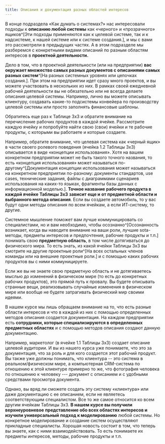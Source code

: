 ```yaml
---
title: Описания и документация разных областей интересов
---
```


В конце подраздела «Как думать о системах?» нас интересовали подходы к
**описанию любой системы** как «черного» и «прозрачного»
ящиков^[Эти подходы применяются как к целевой системе,
так и к надсистеме, к нашей системе или к системе
создания.], и мы с вами это рассмотрели в предыдущих
частях. А в этом подразделе мы разберемся с конкретными видами описаний
по разным областям интересов в **проектной деятельности.**

Дело в том, что в проектной деятельности (или на предприятии) **вас
окружает множество самых разных документов с описаниями самых разных
систем**^[На разных системных уровнях или цепочках
создания.]. При этом на предприятии идет сразу много
проектов, и вы можете участвовать в нескольких из них. В рамках своей
ежедневной рабочей деятельности вы не обязательно или не всегда делаете
описания целевой системы. Например, лично вы можете описывать клиентуру,
создавать какие-то подсистемы конвейера по производству целевой системы
или просто заполнять финансовые шаблоны.

Обратитесь еще раз к Таблице 3х3 и обратите внимание на перечисление
рабочих продуктов в каждой ячейке. Рассмотрите каждую ячейку и
попробуйте найти свою (свои) ячейки и те рабочие продукты, с которыми вы
работаете и которые создаете.

Например, обратите внимание, что целевая система как «черный ящик» в
части своего ролевого поведения (ячейка 1.2 Таблицы 3х3) описывается в
виде «концепции использования». Хотя на вашем конкретном предприятии
может не быть такого точного названия, то есть «концепция использования»
может называться по-другому^[Документация концепции
использования может называться на конкретном предприятии по-разному:
документы стандартов, use cases, технические задания, файлы с
диаграммами сценариев использования на каких-то языках, фрагменты базы
данных с информационной моделью.]. **Точное название
рабочего продукта в каждой ячейке** **Таблицы 3х3** **зависит** **еще
и** **от предметной области и выбранного метода описания**. Если вы
создаете автомобиль, то у вас будут одни методы описания по всем
ячейкам, а если ИТ-систему, то другие.

Системное мышление поможет вам лучше коммуницировать со специалистами,
но и вам необходимо, чтобы осознанно^[Осознанность
возникает, когда вы наводите внимание на ваши роли, лучшие sota-методы,
предметы интересов и предпочтения, рабочие продукты и
т.п.] понимать свою **предметную область**, в том числе
дотягиваться до физического мира. То есть знать, из какой ячейки Таблицы
3х3 вы смотрите на другие проектные роли^[На всех
остальных членов команды или на внешние проектные роли.]
и с помощью каких рабочих продуктов вы с ними коммуницируете.

Если же вы не знаете свою предметную область и не дотягиваетесь мыслью
до изменений в физическом мире (то есть до конкретных рабочих
продуктов), это прямой путь к провалу. Вы будете описывать странные
вещи, реализовывать случайные изменения в физическом мире или вообще не
будете затрагивать физический мир своими идеями.

В нашем курсе мы лишь обращаем внимание на то, что есть разные области
интересов и что в каждой из них с помощью определенных методов описания
создается документация. На каждом предприятии есть **сотрудники, которые
специализируются в определенных предметных областях** и с помощью
методов описания создают данную документацию.

Например, маркетолог (в ячейке 1.1 Таблицы 3х3) создает описание целевой
аудитории. И вы из нашего курса уже понимаете, что это за документация,
что за роль и для кого создается этот рабочий продукт. Вы также уже
должны понимать, что клиентура -- это система в реальном/физическом
мире, а компьютерная CRM-система по отношению к этой клиентуре примерно
то же, что фотография человека по отношению к человеку --- документ с
описанием и с удобными средствами просмотра документа.

Однако, вы вряд ли сможете создать эту систему «клиентура» или даже
документацию с ее описанием, если не являетесь соответствующим
специалистом. Все то же самое относится ко всем другим ячейкам Таблицы
3х3. **В нашем курсе вы получили** **верхнеуровневое** **представление
обо всех областях интересов и изучили универсальный** **подход к
моделированию** любой системы. Но конкретное моделирование и создание
систем осуществляют прикладные специалисты. Хорошая новость состоит в
том, что теперь вы знаете, как с ними взаимодействовать. То есть
понимаете их предметы интересов, методы, рабочие продукты и т.п.
